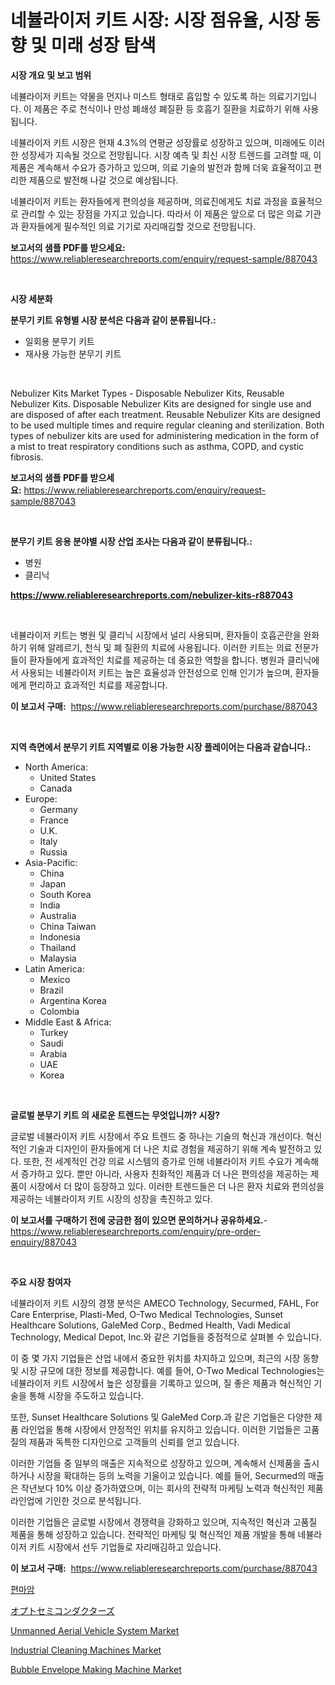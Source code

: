 <p><h1>네뷸라이저 키트 시장: 시장 점유율, 시장 동향 및 미래 성장 탐색</h1></p><p><strong>시장 개요 및 보고 범위</strong></p>
<p><p>네뷸라이저 키트는 약물을 먼지나 미스트 형태로 흡입할 수 있도록 하는 의료기기입니다. 이 제품은 주로 천식이나 만성 폐쇄성 폐질환 등 호흡기 질환을 치료하기 위해 사용됩니다. </p><p>네뷸라이저 키트 시장은 현재 4.3%의 연평균 성장률로 성장하고 있으며, 미래에도 이러한 성장세가 지속될 것으로 전망됩니다. 시장 예측 및 최신 시장 트렌드를 고려할 때, 이 제품은 계속해서 수요가 증가하고 있으며, 의료 기술의 발전과 함께 더욱 효율적이고 편리한 제품으로 발전해 나갈 것으로 예상됩니다.</p><p>네뷸라이저 키트는 환자들에게 편의성을 제공하며, 의료진에게도 치료 과정을 효율적으로 관리할 수 있는 장점을 가지고 있습니다. 따라서 이 제품은 앞으로 더 많은 의료 기관과 환자들에게 필수적인 의료 기기로 자리매김할 것으로 전망됩니다.</p></p>
<p><strong>보고서의 샘플 PDF를 받으세요:</strong> <a href="https://www.reliableresearchreports.com/enquiry/request-sample/887043">https://www.reliableresearchreports.com/enquiry/request-sample/887043</a></p>
<p>&nbsp;</p>
<p><strong>시장 세분화</strong></p>
<p><strong>분무기 키트 유형별 시장 분석은 다음과 같이 분류됩니다.:</strong></p>
<p><ul><li>일회용 분무기 키트</li><li>재사용 가능한 분무기 키트</li></ul></p>
<p>&nbsp;</p>
<p><p>Nebulizer Kits Market Types - Disposable Nebulizer Kits, Reusable Nebulizer Kits. Disposable Nebulizer Kits are designed for single use and are disposed of after each treatment. Reusable Nebulizer Kits are designed to be used multiple times and require regular cleaning and sterilization. Both types of nebulizer kits are used for administering medication in the form of a mist to treat respiratory conditions such as asthma, COPD, and cystic fibrosis.</p></p>
<p><strong>보고서의 샘플 PDF를 받으세요:</strong>&nbsp;<a href="https://www.reliableresearchreports.com/enquiry/request-sample/887043">https://www.reliableresearchreports.com/enquiry/request-sample/887043</a></p>
<p>&nbsp;</p>
<p><strong> 분무기 키트 응용 분야별 시장 산업 조사는 다음과 같이 분류됩니다.:</strong></p>
<p><ul><li>병원</li><li>클리닉</li></ul></p>
<p><strong><a href="https://www.reliableresearchreports.com/nebulizer-kits-r887043">https://www.reliableresearchreports.com/nebulizer-kits-r887043</a></strong></p>
<p>&nbsp;</p>
<p><p>네뷸라이저 키트는 병원 및 클리닉 시장에서 널리 사용되며, 환자들이 호흡곤란을 완화하기 위해 알레르기, 천식 및 폐 질환의 치료에 사용됩니다. 이러한 키트는 의료 전문가들이 환자들에게 효과적인 치료를 제공하는 데 중요한 역할을 합니다. 병원과 클리닉에서 사용되는 네뷸라이저 키트는 높은 효율성과 안전성으로 인해 인기가 높으며, 환자들에게 편리하고 효과적인 치료를 제공합니다.</p></p>
<p><strong>이 보고서 구매:</strong>&nbsp; <a href="https://www.reliableresearchreports.com/purchase/887043">https://www.reliableresearchreports.com/purchase/887043</a></p>
<p>&nbsp;</p>
<p><strong>지역 측면에서 분무기 키트 지역별로 이용 가능한 시장 플레이어는 다음과 같습니다.:</strong></p>
<p><ul>
    <li>
        North America:
        <ul>
            <li>United States</li>
            <li>Canada</li>
        </ul>
    </li>
    <li>
        Europe:
        <ul>
            <li>Germany</li>
            <li>France</li>
            <li>U.K.</li>
            <li>Italy</li>
            <li>Russia</li>
        </ul>
    </li>
    <li>
        Asia-Pacific:
        <ul>
            <li>China</li>
            <li>Japan</li>
            <li>South Korea</li>
            <li>India</li>
            <li>Australia</li>
            <li>China Taiwan</li>
            <li>Indonesia</li>
            <li>Thailand</li>
            <li>Malaysia</li>
        </ul>
    </li>
    <li>
        Latin America:
        <ul>
            <li>Mexico</li>
            <li>Brazil</li>
            <li>Argentina Korea</li>
            <li>Colombia</li>
        </ul>
    </li>
    <li>
        Middle East & Africa:
        <ul>
            <li>Turkey</li>
            <li>Saudi</li>
            <li>Arabia</li>
            <li>UAE</li>
            <li>Korea</li>
        </ul>
    </li>
    </ul></p>
<p>&nbsp;</p>
<p><strong>글로벌 분무기 키트 의 새로운 트렌드는 무엇입니까? 시장?</strong></p>
<p><p>글로벌 네뷸라이저 키트 시장에서 주요 트렌드 중 하나는 기술의 혁신과 개선이다. 혁신적인 기술과 디자인이 환자들에게 더 나은 치료 경험을 제공하기 위해 계속 발전하고 있다. 또한, 전 세계적인 건강 의료 시스템의 증가로 인해 네뷸라이저 키트 수요가 계속해서 증가하고 있다. 뿐만 아니라, 사용자 친화적인 제품과 더 나은 편의성을 제공하는 제품이 시장에서 더 많이 등장하고 있다. 이러한 트렌드들은 더 나은 환자 치료와 편의성을 제공하는 네뷸라이저 키트 시장의 성장을 촉진하고 있다.</p></p>
<p><strong>이 보고서를 구매하기 전에 궁금한 점이 있으면 문의하거나 공유하세요.</strong>- <a href="https://www.reliableresearchreports.com/enquiry/pre-order-enquiry/887043">https://www.reliableresearchreports.com/enquiry/pre-order-enquiry/887043</a></p>
<p>&nbsp;</p>
<p><strong>주요 시장 참여자</strong></p>
<p><p>네뷸라이저 키트 시장의 경쟁 분석은 AMECO Technology, Securmed, FAHL, For Care Enterprise, Plasti-Med, O-Two Medical Technologies, Sunset Healthcare Solutions, GaleMed Corp., Bedmed Health, Vadi Medical Technology, Medical Depot, Inc.와 같은 기업들을 중점적으로 살펴볼 수 있습니다.</p><p>이 중 몇 가지 기업들은 산업 내에서 중요한 위치를 차지하고 있으며, 최근의 시장 동향 및 시장 규모에 대한 정보를 제공합니다. 예를 들어, O-Two Medical Technologies는 네뷸라이저 키트 시장에서 높은 성장률을 기록하고 있으며, 질 좋은 제품과 혁신적인 기술을 통해 시장을 주도하고 있습니다.</p><p>또한, Sunset Healthcare Solutions 및 GaleMed Corp.과 같은 기업들은 다양한 제품 라인업을 통해 시장에서 안정적인 위치를 유지하고 있습니다. 이러한 기업들은 고품질의 제품과 독특한 디자인으로 고객들의 신뢰를 얻고 있습니다.</p><p>이러한 기업들 중 일부의 매출은 지속적으로 성장하고 있으며, 계속해서 신제품을 출시하거나 시장을 확대하는 등의 노력을 기울이고 있습니다. 예를 들어, Securmed의 매출은 작년보다 10% 이상 증가하였으며, 이는 회사의 전략적 마케팅 노력과 혁신적인 제품 라인업에 기인한 것으로 분석됩니다.</p><p>이러한 기업들은 글로벌 시장에서 경쟁력을 강화하고 있으며, 지속적인 혁신과 고품질 제품을 통해 성장하고 있습니다. 전략적인 마케팅 및 혁신적인 제품 개발을 통해 네뷸라이저 키트 시장에서 선두 기업들로 자리매김하고 있습니다.</p></p>
<p><strong>이 보고서 구매:</strong>&nbsp;&nbsp;<a href="https://www.reliableresearchreports.com/purchase/887043">https://www.reliableresearchreports.com/purchase/887043</a></p>
<p><p><a href="https://github.com/TobyKub4685/Market-Research-Report-List-1/blob/main/636760019950.md">편마암</a></p><p><a href="https://github.com/moulafa/Market-Research-Report-List-1/blob/main/228647921633.md">オプトセミコンダクターズ</a></p><p><a href="https://github.com/rahu1506/Market-Research-Report-List-3/blob/main/unmanned-aerial-vehicle-system-market.md">Unmanned Aerial Vehicle System Market</a></p><p><a href="https://github.com/FassouRP/Market-Research-Report-List-4/blob/main/industrial-cleaning-machines-market.md">Industrial Cleaning Machines Market</a></p><p><a href="https://view.publitas.com/reportprime-1/bubble-envelope-making-machine-market-research-report-reveals-the-latest-trends-and-opportunities-of-this-market-for-period-from-2024-2031/">Bubble Envelope Making Machine Market</a></p></p>